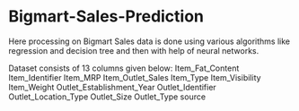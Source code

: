 # Bigmart-Sales-Prediction

Here processing on Bigmart Sales data is done  using various algorithms like regression and decision tree and then with help of neural networks.

Dataset consists of 13 columns given below:
Item_Fat_Content
Item_Identifier
Item_MRP
Item_Outlet_Sales
Item_Type
Item_Visibility
Item_Weight
Outlet_Establishment_Year
Outlet_Identifier
Outlet_Location_Type
Outlet_Size
Outlet_Type
source
